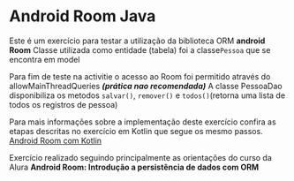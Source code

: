 # Android Room Java
Este é um exercício para testar a utilização da biblioteca ORM **android Room**
Classe utilizada como entidade (tabela) foi a classe`Pessoa` que se encontra em model

Para fim de teste na activitie o acesso ao Room foi permitido através do allowMainThreadQueries **_(prática nao recomendada)_**
A classe PessoaDao disponibiliza os metodos `salvar()`, `remover()` e `todos()`(retorna uma lista de todos os registros de pessoa)

Para mais informações sobre a implementação deste exercício confira as etapas descritas no exercício em Kotlin que segue os mesmo passos.
[Android Room com Kotlin](https://github.com/flaviodiminuto/AndroidRooMJava) 

Exercício realizado seguindo principalmente as orientações do curso da Alura
**Android Room: Introdução a persistência de dados com ORM**

  
  
